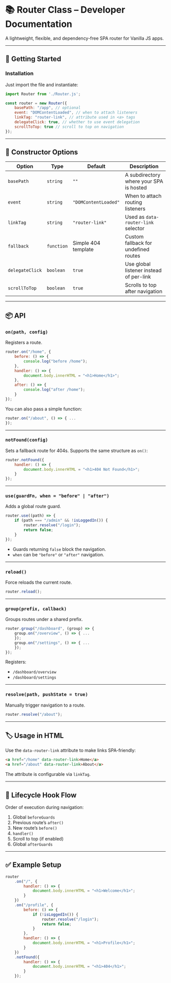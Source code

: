# 📚 Router Class – Developer Documentation

A lightweight, flexible, and dependency-free SPA router for Vanilla JS apps.

---

## 🚀 Getting Started

### Installation

Just import the file and instantiate:

```js
import Router from './Router.js';

const router = new Router({
    basePath: "/app", // optional
    event: "DOMContentLoaded", // when to attach listeners
    linkTag: "router-link", // attribute used in <a> tags
    delegateClick: true, // whether to use event delegation
    scrollToTop: true // scroll to top on navigation
});
```

---

## 🧠 Constructor Options

| Option          | Type       | Default              | Description                             |
|-----------------|------------|----------------------|-----------------------------------------|
| `basePath`      | `string`   | `""`                 | A subdirectory where your SPA is hosted |
| `event`         | `string`   | `"DOMContentLoaded"` | When to attach routing listeners        |
| `linkTag`       | `string`   | `"router-link"`      | Used as `data-router-link` selector     |
| `fallback`      | `function` | Simple 404 template  | Custom fallback for undefined routes    |
| `delegateClick` | `boolean`  | `true`               | Use global listener instead of per-link |
| `scrollToTop`   | `boolean`  | `true`               | Scrolls to top after navigation         |

---

## 📦 API

### `on(path, config)`

Registers a route.

```js
router.on("/home", {
    before: () => {
        console.log("before /home");
    },
    handler: () => {
        document.body.innerHTML = "<h1>Home</h1>";
    },
    after: () => {
        console.log("after /home");
    }
});
```

You can also pass a simple function:

```js
router.on("/about", () => { ...
});
```

---

### `notFound(config)`

Sets a fallback route for 404s. Supports the same structure as `on()`:

```js
router.notFound({
    handler: () => {
        document.body.innerHTML = "<h1>404 Not Found</h1>";
    }
});
```

---

### `use(guardFn, when = "before" | "after")`

Adds a global route guard.

```js
router.use((path) => {
    if (path === "/admin" && !isLoggedIn()) {
        router.resolve("/login");
        return false;
    }
});
```

- Guards returning `false` block the navigation.
- `when` can be `"before"` or `"after"` navigation.

---

### `reload()`

Force reloads the current route.

```js
router.reload();
```

---

### `group(prefix, callback)`

Groups routes under a shared prefix.

```js
router.group("/dashboard", (group) => {
    group.on("/overview", () => { ...
    });
    group.on("/settings", () => { ...
    });
});
```

Registers:

- `/dashboard/overview`
- `/dashboard/settings`

---

### `resolve(path, pushState = true)`

Manually trigger navigation to a route.

```js
router.resolve("/about");
```

---

## 🏷 Usage in HTML

Use the `data-router-link` attribute to make links SPA-friendly:

```html
<a href="/home" data-router-link>Home</a>
<a href="/about" data-router-link>About</a>
```

The attribute is configurable via `linkTag`.

---

## 🔄 Lifecycle Hook Flow

Order of execution during navigation:

1. Global `beforeGuards`
2. Previous route’s `after()`
3. New route’s `before()`
4. `handler()`
5. Scroll to top (if enabled)
6. Global `afterGuards`

---

## ✅ Example Setup

```js
router
    .on("/", {
        handler: () => {
            document.body.innerHTML = "<h1>Welcome</h1>";
        }
    })
    .on("/profile", {
        before: () => {
            if (!isLoggedIn()) {
                router.resolve("/login");
                return false;
            }
        },
        handler: () => {
            document.body.innerHTML = "<h1>Profile</h1>";
        }
    })
    .notFound({
        handler: () => {
            document.body.innerHTML = "<h1>404</h1>";
        }
    });
```

